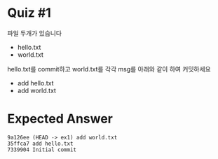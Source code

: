 # Quiz #1

파일 두개가 있습니다

 - hello.txt
 - world.txt

hello.txt를 commit하고 world.txt를 각각 msg를 아래와 같이 하여  커밋하세요

 - add hello.txt
 - add world.txt

# Expected Answer

```
9a126ee (HEAD -> ex1) add world.txt
35ffca7 add hello.txt
7339904 Initial commit
```